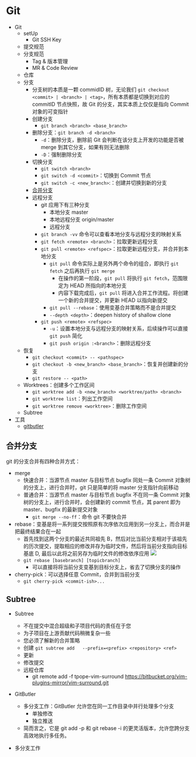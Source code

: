 # Git

- Git
  - setUp
    - Git SSH Key
  - 提交规范
  - 分支规范
    - Tag & 版本管理
    - MR & Code Review
  - 仓库
  - 分支
    - 分支树的本质是一颗 commidID 树，无论我们 `git checkout <commit> | <branch> | <tag>`，所有本质都是切换到对应的 commitID 节点快照，故 Git 的分支，其实本质上仅仅是指向 Commit 对象的可变指针
    - 创建分支
      - `git branch <branch> <base_branch>`
    - 删除分支：`git branch -d <branch>`
      - `-d`：删除分支，删除前 Git 会判断在该分支上开发的功能是否被 merge 到其它分支，如果有则无法删除
      - `-D`：强制删除分支
    - 切换分支
      - `git switch <branch>`
      - `git switch -d <commit>`：切换到 Commit 节点
      - `git switch -c <new_branch>`:：创建并切换到新的分支
    - [合并分支](#合并分支)
    - 远程分支
      - git 应用下有三种分支
        - 本地分支 master
        - 本地远程分支 origin/master
        - 远程分支
      - `git branch -vv` 命令可以查看本地分支与远程分支的映射关系 
      - `git fetch <remote> <branch>`：拉取更新远程分支
      - `git pull <remote> <refspec>`：拉取更新远程分支，并合并到本地分支
        - `git pull` 命令实际上是另外两个命令的组合，即执行 `git fetch` 之后再执行 `git merge`
          - 在操作的第一阶段，`git pull` 将执行 `git fetch`，范围限定为 HEAD 所指向的本地分支
          - 内容下载完成后，`git pull` 将进入合并工作流程。将创建一个新的合并提交，并更新 HEAD 以指向新提交
        - `git pull --rebase`：使用变基合并策略而不是合并提交
        - `--depth <depth>`：deepen history of shallow clone
      - `git push <remote> <refspec>`
        - `-u`：设置本地分支与远程分支的映射关系，后续操作可以直接 `git push` 简化
        - `git push origin :<branch>`：删除远程分支
  - 恢复
    - `git checkout <commit> -- <pathspec>`
    - `git checkout -b <new_branch> <base_branch>`：恢复并创建新的分支
    - `git restore -- <path>`
  - Worktrees：创建多个工作区间
    - `git worktree add -b <new_branch> <worktree/path> <branch>`
    - `git worktree list`：列出工作空间
    - `git worktree remove <worktree>`：删除工作空间
  - Subtree
- 工具
  - [gitbutler](https://github.com/gitbutlerapp/gitbutler)

## 合并分支

git 的分支合并有四种合并方式：

- merge
  - 快速合并：当源节点 master 与目标节点 bugfix 同处一条 Commit 对象树的分支上，进行合并时，git 只是简单的将 master 分支指针向前移动
  - 普通合并：当源节点 master 与目标节点 bugfix 不在同一条 Commit 对象树的分支上，进行合并时，会创建新的 commit 节点，其 parent 即为 master、bugfix 的最新提交对象
    - `git merge --no-ff`：命令 git 不要快合并
- rebase：变基是将一系列提交按照原有次序依次应用到另一分支上，而合并是把最终结果合在一起
  - 首先找到这两个分支的最近共同祖先 B，然后对比当前分支相对于该祖先的历次提交，提取相应的修改并存为临时文件，然后将当前分支指向目标基底 D, 最后以此将之前另存为临时文件的修改依序应用
    ![](https://backlog.com/git-tutorial/cn/img/post/stepup/capture_stepup1_4_8.png)
  - `git rebase [basebranch] [topicbranch]`
    - 可以直接将将当前分支变基到目标分支上，省去了切换分支的操作
- cherry-pick：可以选择任意 Commit，合并到当前分支
  - `git cherry-pick <commit-ish>...`

## Subtree

- Subtree
  - 不在提交中混合超级和子项目代码的责任在于您
  - 为子项目在上游贡献代码稍微复杂一些
  - 您必须了解新的合并策略
  - 创建 `git subtree add   --prefix=<prefix> <repository> <ref>`
  - 更新
  - 修改提交
  - 远程仓库
    - git remote add -f tpope-vim-surround https://bitbucket.org/vim-plugins-mirror/vim-surround.git





- GitButler
  - 多分支工作：GitButler 允许您在同一工作目录中并行处理多个分支
    - 单独修改
    - 独立推送
  - 简而言之，它是 git add -p 和 git rebase -i 的更灵活版本，允许您跨分支高效地执行多任务。
- 多分支工作